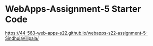 # WebApps-Assignment-5 Starter Code
https://44-563-web-apps-s22.github.io/webapps-s22-assignment-5-SindhujaVilipala/
